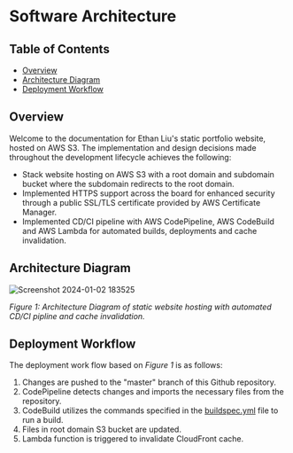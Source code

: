# Software Architecture

## Table of Contents
- [Overview](#overview)
- [Architecture Diagram](#architecture-diagram)
- [Deployment Workflow](#deployment-workflow)

<a id="overview"></a>
## Overview
Welcome to the documentation for Ethan Liu's static portfolio website, hosted on AWS S3. The implementation and design decisions made throughout the development lifecycle achieves the following:

* Stack website hosting on AWS S3 with a root domain and subdomain bucket where the subdomain redirects to the root domain.
* Implemented HTTPS support across the board for enhanced security through a public SSL/TLS certificate provided by AWS Certificate Manager.
* Implemented CD/CI pipeline with AWS CodePipeline, AWS CodeBuild and AWS Lambda for automated builds, deployments and cache invalidation.

<a id="architecture-diagram"></a>
## Architecture Diagram

![Screenshot 2024-01-02 183525](https://github.com/ethanliu666/personal-website/assets/62630748/0f43fe7a-3956-4eb2-b88d-c6a28bf35f8e)

*Figure 1: Architecture Diagram of static website hosting with automated CD/CI pipline and cache invalidation.*

<a id="deployment-workflow"></a>
## Deployment Workflow
The deployment work flow based on *Figure 1* is as follows:
1. Changes are pushed to the "master" branch of this Github repository.
2. CodePipeline detects changes and imports the necessary files from the repository.
3. CodeBuild utilizes the commands specified in the [buildspec.yml](buildspec.yml) file to run a build.
4. Files in root domain S3 bucket are updated.
5. Lambda function is triggered to invalidate CloudFront cache. 
